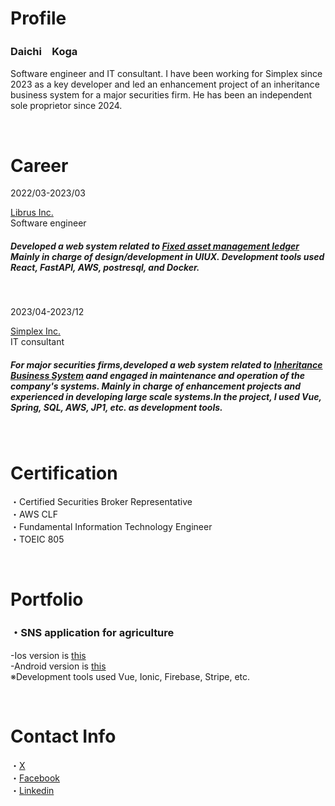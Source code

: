  <h1>Profile</h1>
  <h3>Daichi　Koga</h3>
  <p>Software engineer and IT consultant.
    I have been working for Simplex since 2023 as a key developer and led an enhancement project of an inheritance business system for a major securities firm. He has been an independent sole proprietor since 2024.
  </p>
  <br />

  <h1>Career</h1>
  <p>
    2022/03-2023/03
  </p>
  <a href="https://librus.co.jp/" target="_blank" rel="noopener">Librus Inc.</a><br />
  Software engineer<br />
  <h5>
    Developed a web system related to
    <a href="https://www.netsuite.com/portal/resource/articles/accounting/fixed-assets-accounting-basics.shtml" target="_blank" rel="noopener">Fixed asset management ledger</a>
    Mainly in charge of design/development in UIUX. Development tools used React, FastAPI, AWS, postresql, and Docker.
  </h5>
  <br />

  <p>
    2023/04-2023/12
  </p>
  <a href="https://www.simplex.inc/" target="_blank" rel="noopener">Simplex Inc.</a><br />
  IT consultant<br />
  <h5>
    For major securities firms,developed a web system related to
    <a href="https://www.simplex.inc/news/2021/1443/" target="_blank" rel="noopener">Inheritance Business System</a>
    aand engaged in maintenance and operation of the company's systems. Mainly in charge of enhancement projects and experienced in developing large scale systems.In the project, I used Vue, Spring, SQL, AWS, JP1, etc. as development tools.
  </h5>
  <br />

  <h1>Certification</h1>
  <p>
    ・Certified Securities Broker Representative<br/>
    ・AWS CLF<br/>
    ・Fundamental Information Technology Engineer<br/>
    ・TOEIC 805
  </p>
  <br />

  <h1>Portfolio</h1>
  <h3>・SNS application for agriculture</h3>
  <p>
    -Ios version is
    <a href="https://x.gd/IisSK" target="_blank" rel="noopener">this</a><br />
    -Android version is
    <a href="https://play.google.com/store/apps/details?id=io.ionic.starter.village" target="_blank" rel="noopener">this</a><br />
    ※Development tools used Vue, Ionic, Firebase, Stripe, etc. 
  </p>
  <br />

  <h1>Contact Info</h1>
  <p>
    ・<a href="https://twitter.com/daichi_kog97916" target="_blank" rel="noopener">X</a><br />
    ・<a href="https://www.facebook.com/daichikg/" target="_blank" rel="noopener">Facebook</a><br />
    ・<a href="https://www.linkedin.com/in/daichi-koga-84347721b/" target="_blank" rel="noopener">Linkedin</a><br />
  </p>
